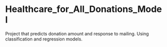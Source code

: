 # Healthcare_for_All_Donations_Model
Project that predicts donation amount and response to mailing. Using classification and regression models.
